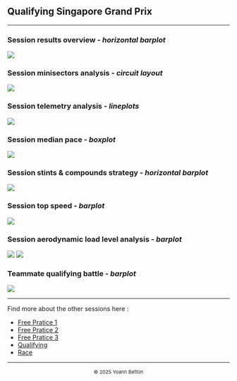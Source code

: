 ## Qualifying Singapore Grand Prix

---

### Session results overview - *horizontal barplot*

<img src="/output/2022-10-02_Singapore_Grand_Prix/qualifying_results_overview_white.png?raw=true"/>

### Session minisectors analysis - *circuit layout*

<img src="/output/2022-10-02_Singapore_Grand_Prix/qualifying_minisectors_analysis_white.png?raw=true"/>

### Session telemetry analysis - *lineplots*

<img src="/output/2022-10-02_Singapore_Grand_Prix/qualifying_telemetry_analysis_white.png?raw=true"/>

### Session median pace - *boxplot*

<img src="/output/2022-10-02_Singapore_Grand_Prix/qualifying_median_pace_white.png?raw=true"/>

### Session stints & compounds strategy - *horizontal barplot*

<img src="/output/2022-10-02_Singapore_Grand_Prix/qualifying_stints_compounds_stategy_white.png?raw=true"/>

### Session top speed - *barplot*

<img src="/output/2022-10-02_Singapore_Grand_Prix/topspeed_qualifying_white.png?raw=true"/>

### Session aerodynamic load level analysis - *barplot*

<img src="/output/2022-10-02_Singapore_Grand_Prix/qualifying_maximum_throttle_white.png?raw=true"/>

<img src="/output/2022-10-02_Singapore_Grand_Prix/qualifying_speed_ratio_white.png?raw=true"/>

### Teammate qualifying battle - *barplot*

<img src="/output/2022-10-02_Singapore_Grand_Prix/teammates_qualifying_battle_white.png?raw=true"/>

--- 

Find more about the other sessions here :
  - [Free Pratice 1](/page/FP1/2022-10-02_Singapore_Grand_Prix)  
  - [Free Pratice 2](/page/FP2/2022-10-02_Singapore_Grand_Prix) 
  - [Free Pratice 3](/page/FP3/2022-10-02_Singapore_Grand_Prix)
  - [Qualifying](/page/Qualifying/2022-10-02_Singapore_Grand_Prix) 
  - [Race](/page/Race/2022-10-02_Singapore_Grand_Prix)

---

<div style="text-align: center">
  <p style="font-size:11px">&copy; 2025 Yoann Betton</p>
</div>

<!-- ---

<p style="font-size:11px">Page generated from <a href="https://github.com/yoannbtn/yoannbtn.github.io">github.com/yoannbtn</a>.</p> -->